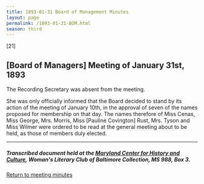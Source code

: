 ```yaml
---
title: 1893-01-31 Board of Management Minutes
layout: page
permalink: /1893-01-31-BOM.html
season: third
---
```


<style>
    #maincontent{
        font-size:1.4em;
    }
</style>
[21]

## [Board of Managers] Meeting of January 31st, 1893

The Recording Secretary was absent from the meeting.

She was only officially informed that the Board decided to stand by its action of the meeting of January 10th, in the approval of seven of the names proposed for membership on that day. The names therefore of Miss Cenas, Miss George, Mrs. Morris, Miss [Pauline Covington] Rust, Mrs. Tyson and Miss Wilmer were ordered to be read at the general meeting about to be held, as those of members duly elected.

<hr>

##### Transcribed document held at the [Maryland Center for History and Culture](http://mdhs.org/), Woman's Literary Club of Baltimore Collection, MS 988, Box 3. 

[Return to meeting minutes](https://wlcb.github.io/archive/search/index.html?q=%2Bseason%3Athird)